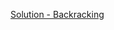 [Solution - Backracking](https://github.com/rprakashdass/Leetcode-Problems/blob/main/DSA/Medium/17.%20Letter%20Combinations%20of%20a%20Phone%20Number/backtracking.cpp)
